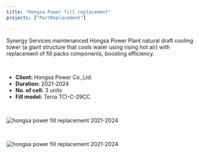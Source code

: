 ```yaml
---
title: "Hongsa Power fill replacement"
projects: ["PartReplacement"]

---
```

Synergy Services maintenanced Hongsa Power Plant natural draft cooling tower (a giant structure that cools water using rising hot air) with replacement of fill packs components, boosting efficiency.

&nbsp;

+ **Client:** Hongsa Power Co.,Ltd.
+ **Duration:** 2021-2024
+ **No. of cell:** 3 units
+ **Fill model:** Terra TCI-C-29CC




&nbsp;

![hongsa power fill replacement 2021-2024](/img/project/1-hongsa1.png)

&nbsp;

![hongsa power fill replacement 2021-2024](/img/project/1-hongsa2.png)
